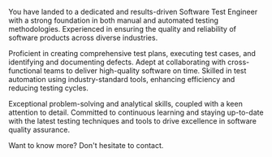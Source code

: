 You have landed to a dedicated and results-driven Software Test Engineer with a strong foundation in both manual and automated testing methodologies. Experienced in ensuring the quality and reliability of software products across diverse industries. 

Proficient in creating comprehensive test plans, executing test cases, and identifying and documenting defects. Adept at collaborating with cross-functional teams to deliver high-quality software on time. Skilled in test automation using industry-standard tools, enhancing efficiency and reducing testing cycles. 

Exceptional problem-solving and analytical skills, coupled with a keen attention to detail. Committed to continuous learning and staying up-to-date with the latest testing techniques and tools to drive excellence in software quality assurance.

Want to know more? Don't hesitate to contact.
